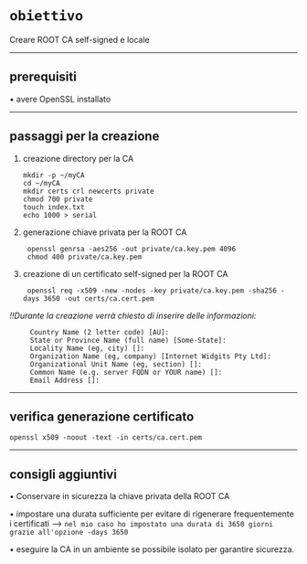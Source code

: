 # **`obiettivo`**
Creare ROOT CA self-signed e locale

---
## prerequisiti
• avere OpenSSL installato 

---
## passaggi per la creazione
1. creazione directory per la CA
    
       mkdir -p ~/myCA
       cd ~/myCA
       mkdir certs crl newcerts private
       chmod 700 private
       touch index.txt
       echo 1000 > serial
2. generazione chiave privata per la ROOT CA

        openssl genrsa -aes256 -out private/ca.key.pem 4096
        chmod 400 private/ca.key.pem
3. creazione di un certificato self-signed per la ROOT CA

        openssl req -x509 -new -nodes -key private/ca.key.pem -sha256 -days 3650 -out certs/ca.cert.pem
*!!Durante la creazione verrà chiesto di inserire delle informazioni:*

         Country Name (2 letter code) [AU]:
         State or Province Name (full name) [Some-State]:  
         Locality Name (eg, city) []:  
         Organization Name (eg, company) [Internet Widgits Pty Ltd]:  
         Organizational Unit Name (eg, section) []:  
         Common Name (e.g. server FQDN or YOUR name) []:  
         Email Address []:
---
## verifica generazione certificato 

    openssl x509 -noout -text -in certs/ca.cert.pem
---
## consigli aggiuntivi 
• Conservare in sicurezza la chiave privata della ROOT CA

• impostare una durata sufficiente per evitare di rigenerare frequentemente i certificati --> `nel mio caso ho impostato una durata di 3650 giorni grazie all'opzione -days 3650` 

• eseguire la CA in un ambiente se possibile isolato per garantire sicurezza.
